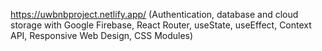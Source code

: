 https://uwbnbproject.netlify.app/ (Authentication, database and cloud storage with Google Firebase, React Router, useState, useEffect, Context API, Responsive Web Design, CSS Modules)